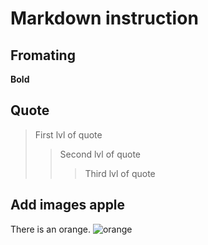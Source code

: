 # Markdown instruction

## Fromating

**Bold**

## Quote

> First lvl of quote
>> Second lvl of quote
>>> Third lvl of quote


## Add images apple

There is an orange.
![orange](orange.png)